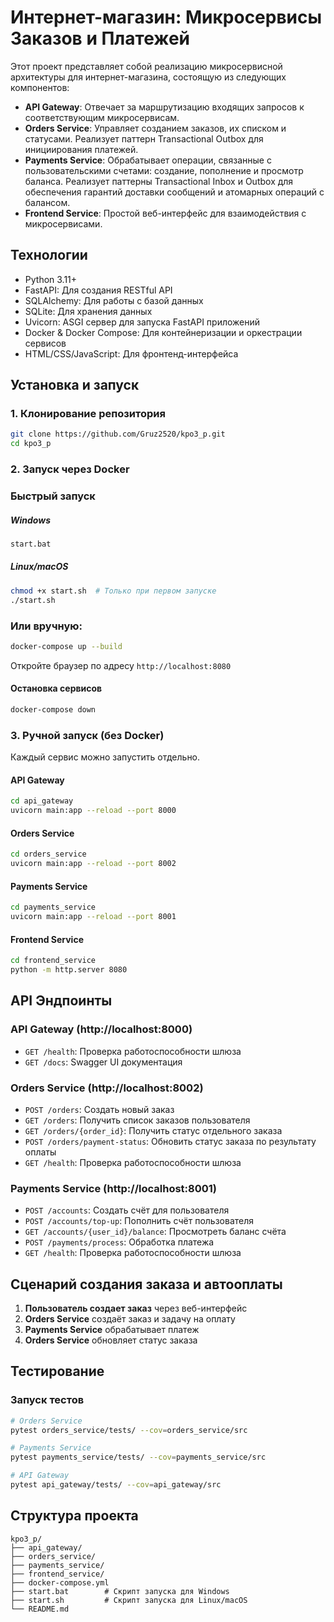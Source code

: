 # Интернет-магазин: Микросервисы Заказов и Платежей

Этот проект представляет собой реализацию микросервисной архитектуры для интернет-магазина, состоящую из следующих компонентов:

- **API Gateway**: Отвечает за маршрутизацию входящих запросов к соответствующим микросервисам.
- **Orders Service**: Управляет созданием заказов, их списком и статусами. Реализует паттерн Transactional Outbox для инициирования платежей.
- **Payments Service**: Обрабатывает операции, связанные с пользовательскими счетами: создание, пополнение и просмотр баланса. Реализует паттерны Transactional Inbox и Outbox для обеспечения гарантий доставки сообщений и атомарных операций с балансом.
- **Frontend Service**: Простой веб-интерфейс для взаимодействия с микросервисами.

## Технологии

- Python 3.11+
- FastAPI: Для создания RESTful API
- SQLAlchemy: Для работы с базой данных
- SQLite: Для хранения данных
- Uvicorn: ASGI сервер для запуска FastAPI приложений
- Docker & Docker Compose: Для контейнеризации и оркестрации сервисов
- HTML/CSS/JavaScript: Для фронтенд-интерфейса

## Установка и запуск

### 1. Клонирование репозитория

```bash
git clone https://github.com/Gruz2520/kpo3_p.git
cd kpo3_p
```

### 2. Запуск через Docker

### Быстрый запуск

##### Windows
```bash
start.bat
```

##### Linux/macOS
```bash
chmod +x start.sh  # Только при первом запуске
./start.sh
```

### Или вручную:
```bash
docker-compose up --build
```

Откройте браузер по адресу `http://localhost:8080`

#### Остановка сервисов

```bash
docker-compose down
```

### 3. Ручной запуск (без Docker)

Каждый сервис можно запустить отдельно.

#### API Gateway
```bash
cd api_gateway
uvicorn main:app --reload --port 8000
```

#### Orders Service
```bash
cd orders_service
uvicorn main:app --reload --port 8002
```

#### Payments Service
```bash
cd payments_service
uvicorn main:app --reload --port 8001
```

#### Frontend Service
```bash
cd frontend_service
python -m http.server 8080
```

## API Эндпоинты

### API Gateway (http://localhost:8000)

- `GET /health`: Проверка работоспособности шлюза
- `GET /docs`: Swagger UI документация

### Orders Service (http://localhost:8002)

- `POST /orders`: Создать новый заказ
- `GET /orders`: Получить список заказов пользователя
- `GET /orders/{order_id}`: Получить статус отдельного заказа
- `POST /orders/payment-status`: Обновить статус заказа по результату оплаты
- `GET /health`: Проверка работоспособности шлюза

### Payments Service (http://localhost:8001)

- `POST /accounts`: Создать счёт для пользователя
- `POST /accounts/top-up`: Пополнить счёт пользователя
- `GET /accounts/{user_id}/balance`: Просмотреть баланс счёта
- `POST /payments/process`: Обработка платежа
- `GET /health`: Проверка работоспособности шлюза

## Сценарий создания заказа и автооплаты

1. **Пользователь создает заказ** через веб-интерфейс
2. **Orders Service** создаёт заказ и задачу на оплату
3. **Payments Service** обрабатывает платеж
4. **Orders Service** обновляет статус заказа

## Тестирование

### Запуск тестов

```bash
# Orders Service
pytest orders_service/tests/ --cov=orders_service/src

# Payments Service
pytest payments_service/tests/ --cov=payments_service/src

# API Gateway
pytest api_gateway/tests/ --cov=api_gateway/src
```

## Структура проекта

```
kpo3_p/
├── api_gateway/
├── orders_service/
├── payments_service/
├── frontend_service/
├── docker-compose.yml
├── start.bat        # Скрипт запуска для Windows
├── start.sh         # Скрипт запуска для Linux/macOS
└── README.md
``` 